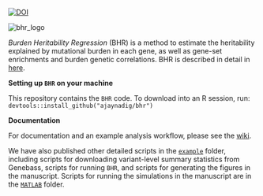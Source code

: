 [![DOI](https://zenodo.org/badge/511173381.svg)](https://zenodo.org/badge/latestdoi/511173381)

![bhr_logo](https://github.com/ajaynadig/bhr/blob/master/BHR_logo.jpg?raw=true)

*Burden Heritability Regression* (BHR) is a method to estimate the heritability explained by mutational burden in each gene, as well as gene-set enrichments and burden genetic correlations. BHR is described in detail in [here](https://www.medrxiv.org/content/10.1101/2022.07.06.22277335v1). 

**Setting up `BHR` on your machine**

This repository contains the `BHR` code. To download into an R session, run:
`devtools::install_github("ajaynadig/bhr")`

**Documentation**

For documentation and an example analysis workflow, please see the [wiki](https://github.com/ajaynadig/bhr/wiki).

We have also published other detailed scripts in the [`example`](https://github.com/ajaynadig/bhr/tree/master/example) folder, including scripts for downloading variant-level summary statistics from Genebass, scripts for running `BHR`, and scripts for generating the figures in the manuscript. Scripts for running the simulations in the manuscript are in the [`MATLAB`](https://github.com/ajaynadig/bhr/tree/master/MATLAB) folder.

